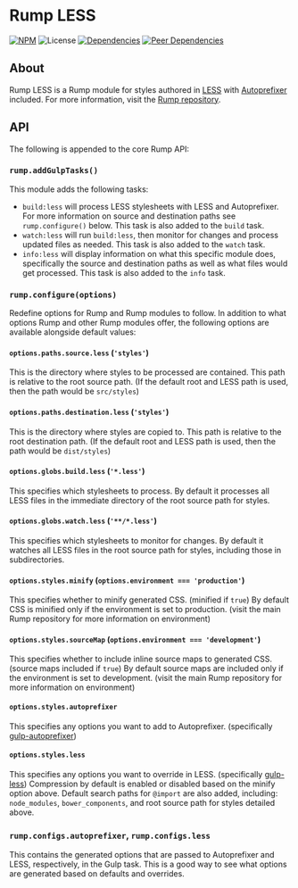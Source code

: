 # Rump LESS
[![NPM](http://img.shields.io/npm/v/rump-less.svg?style=flat-square)](https://www.npmjs.org/package/rump-less)
![License](http://img.shields.io/npm/l/rump-less.svg?style=flat-square)
[![Dependencies](http://img.shields.io/david/rumps/rump-less.svg?style=flat-square)](https://david-dm.org/rumps/rump-less)
[![Peer Dependencies](http://img.shields.io/david/peer/rumps/rump-less.svg?style=flat-square)](https://david-dm.org/rumps/rump-less#info=peerDependencies)


## About
Rump LESS is a Rump module for styles authored in [LESS](http://lesscss.org/)
with [Autoprefixer](https://github.com/postcss/autoprefixer) included. For more
information, visit the
[Rump repository](https://github.com/rumps/rump).


## API
The following is appended to the core Rump API:

### `rump.addGulpTasks()`
This module adds the following tasks:

- `build:less` will process LESS stylesheets with LESS and Autoprefixer. For
more information on source and destination paths see `rump.configure()` below.
This task is also added to the `build` task.
- `watch:less` will run `build:less`, then monitor for changes and process
updated files as needed. This task is also added to the `watch` task.
- `info:less` will display information on what this specific module does,
specifically the source and destination paths as well as what files would get
processed. This task is also added to the `info` task.

### `rump.configure(options)`
Redefine options for Rump and Rump modules to follow. In addition to what
options Rump and other Rump modules offer, the following options are
available alongside default values:

#### `options.paths.source.less` (`'styles'`)
This is the directory where styles to be processed are contained. This path is
relative to the root source path. (If the default root and LESS path is used,
then the path would be `src/styles`)

#### `options.paths.destination.less` (`'styles'`)
This is the directory where styles are copied to. This path is relative to the
root destination path. (If the default root and LESS path is used, then the
path would be `dist/styles`)

#### `options.globs.build.less` (`'*.less'`)
This specifies which stylesheets to process. By default it processes all LESS
files in the immediate directory of the root source path for styles.

#### `options.globs.watch.less` (`'**/*.less'`)
This specifies which stylesheets to monitor for changes. By default it watches
all LESS files in the root source path for styles, including those in
subdirectories.

#### `options.styles.minify` (`options.environment === 'production'`)
This specifies whether to minify generated CSS. (minified if `true`) By default
CSS is minified only if the environment is set to production. (visit the main
Rump repository for more information on environment)

#### `options.styles.sourceMap` (`options.environment === 'development'`)
This specifies whether to include inline source maps to generated CSS. (source
maps included if `true`) By default source maps are included only if the
environment is set to development. (visit the main Rump repository for more
information on environment)

#### `options.styles.autoprefixer`
This specifies any options you want to add to Autoprefixer. (specifically
[gulp-autoprefixer](https://github.com/sindresorhus/gulp-autoprefixer))

#### `options.styles.less`
This specifies any options you want to override in LESS. (specifically
[gulp-less](https://github.com/plus3network/gulp-less)) Compression by default
is enabled or disabled based on the minify option above. Default search paths
for `@import` are also added, including: `node_modules`, `bower_components`,
and root source path for styles detailed above.

### `rump.configs.autoprefixer`, `rump.configs.less`
This contains the generated options that are passed to Autoprefixer and LESS,
respectively, in the Gulp task. This is a good way to see what options are
generated based on defaults and overrides.

